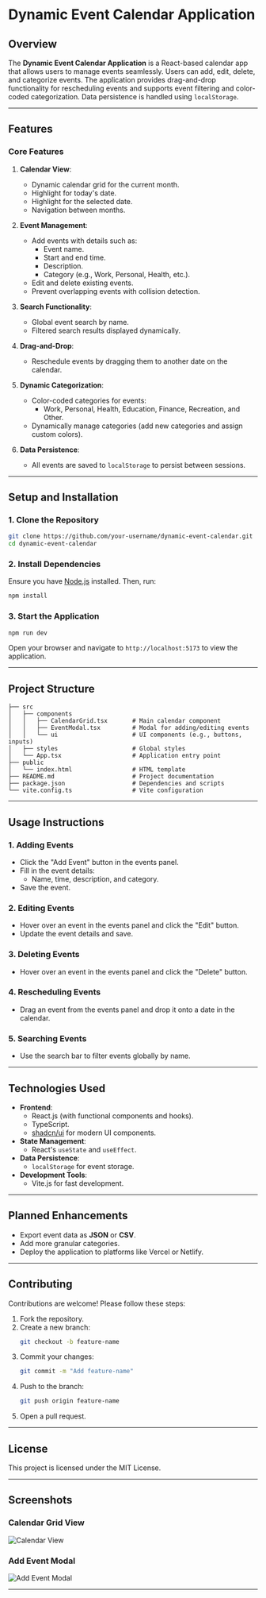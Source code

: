 # **Dynamic Event Calendar Application**

## **Overview**
The **Dynamic Event Calendar Application** is a React-based calendar app that allows users to manage events seamlessly. Users can add, edit, delete, and categorize events. The application provides drag-and-drop functionality for rescheduling events and supports event filtering and color-coded categorization. Data persistence is handled using `localStorage`.

---

## **Features**

### **Core Features**
1. **Calendar View**:
   - Dynamic calendar grid for the current month.
   - Highlight for today's date.
   - Highlight for the selected date.
   - Navigation between months.

2. **Event Management**:
   - Add events with details such as:
     - Event name.
     - Start and end time.
     - Description.
     - Category (e.g., Work, Personal, Health, etc.).
   - Edit and delete existing events.
   - Prevent overlapping events with collision detection.

3. **Search Functionality**:
   - Global event search by name.
   - Filtered search results displayed dynamically.

4. **Drag-and-Drop**:
   - Reschedule events by dragging them to another date on the calendar.

5. **Dynamic Categorization**:
   - Color-coded categories for events:
     - Work, Personal, Health, Education, Finance, Recreation, and Other.
   - Dynamically manage categories (add new categories and assign custom colors).

6. **Data Persistence**:
   - All events are saved to `localStorage` to persist between sessions.

---

## **Setup and Installation**

### **1. Clone the Repository**
```bash
git clone https://github.com/your-username/dynamic-event-calendar.git
cd dynamic-event-calendar
```

### **2. Install Dependencies**
Ensure you have [Node.js](https://nodejs.org/) installed. Then, run:
```bash
npm install
```

### **3. Start the Application**
```bash
npm run dev
```
Open your browser and navigate to `http://localhost:5173` to view the application.

---

## **Project Structure**
```
├── src
│   ├── components
│   │   ├── CalendarGrid.tsx       # Main calendar component
│   │   ├── EventModal.tsx         # Modal for adding/editing events
│   │   └── ui                     # UI components (e.g., buttons, inputs)
│   ├── styles                     # Global styles
│   └── App.tsx                    # Application entry point
├── public
│   └── index.html                 # HTML template
├── README.md                      # Project documentation
├── package.json                   # Dependencies and scripts
└── vite.config.ts                 # Vite configuration
```

---

## **Usage Instructions**

### **1. Adding Events**
- Click the "Add Event" button in the events panel.
- Fill in the event details:
  - Name, time, description, and category.
- Save the event.

### **2. Editing Events**
- Hover over an event in the events panel and click the "Edit" button.
- Update the event details and save.

### **3. Deleting Events**
- Hover over an event in the events panel and click the "Delete" button.

### **4. Rescheduling Events**
- Drag an event from the events panel and drop it onto a date in the calendar.

### **5. Searching Events**
- Use the search bar to filter events globally by name.

---

## **Technologies Used**
- **Frontend**:
  - React.js (with functional components and hooks).
  - TypeScript.
  - [shadcn/ui](https://shadcn.dev) for modern UI components.
- **State Management**:
  - React's `useState` and `useEffect`.
- **Data Persistence**:
  - `localStorage` for event storage.
- **Development Tools**:
  - Vite.js for fast development.

---

## **Planned Enhancements**
- Export event data as **JSON** or **CSV**.
- Add more granular categories.
- Deploy the application to platforms like Vercel or Netlify.

---

## **Contributing**
Contributions are welcome! Please follow these steps:
1. Fork the repository.
2. Create a new branch:
   ```bash
   git checkout -b feature-name
   ```
3. Commit your changes:
   ```bash
   git commit -m "Add feature-name"
   ```
4. Push to the branch:
   ```bash
   git push origin feature-name
   ```
5. Open a pull request.

---

## **License**
This project is licensed under the MIT License.

---

## **Screenshots**
### Calendar Grid View
![Calendar View](path-to-calendar-image)

### Add Event Modal
![Add Event Modal](path-to-event-modal-image)

---